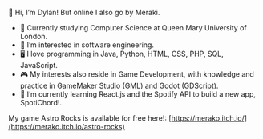 👋 Hi, I’m Dylan! But online I also go by Meraki.
- 📖 Currently studying Computer Science at Queen Mary University of London.
- 👀 I’m interested in software engineering.
- 🖥️ I love programming in Java, Python, HTML, CSS, PHP, SQL, JavaScript.
- 🎮 My interests also reside in Game Development, with knowledge and practice in GameMaker Studio (GML) and Godot (GDScript).
- 🌱 I’m currently learning React.js and the Spotify API to build a new app, SpotiChord!.

My game Astro Rocks is available for free here!: [https://merako.itch.io/](https://merako.itch.io/astro-rocks)

<!---
Meraki76/Meraki76 is a ✨ special ✨ repository because its `README.md` (this file) appears on your GitHub profile.
You can click the Preview link to take a look at your changes.
--->
